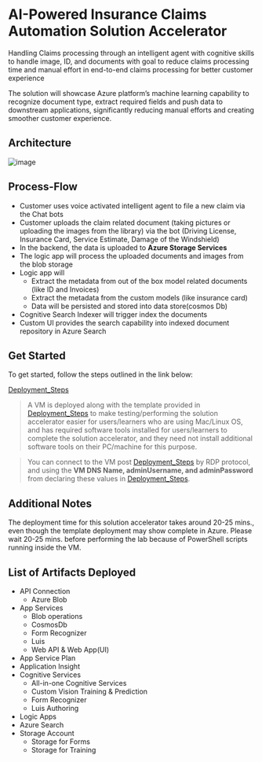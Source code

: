 # AI-Powered Insurance Claims Automation Solution Accelerator

Handling Claims processing through an intelligent agent with cognitive skills to handle image, ID, and documents with goal to reduce claims processing time and manual effort in end-to-end claims processing for better customer experience

The solution will showcase Azure platform’s machine learning capability to recognize document type, extract required fields and push data to downstream applications, significantly reducing manual efforts and creating smoother customer experience.

## Architecture

![image](https://user-images.githubusercontent.com/33771500/196611366-01d772c5-bdee-4a0b-9779-bc2cbf1784d3.png)

## Process-Flow

* Customer uses voice activated intelligent agent to file a new claim via the Chat bots
* Customer uploads the claim related document (taking pictures or uploading the images from the library) via the bot (Driving License, Insurance Card, Service Estimate, Damage of the Windshield)
*	In the backend, the data is uploaded to **Azure Storage Services**
*	The logic app will process the uploaded documents and images from the blob storage
* Logic app will
    *	Extract the metadata from out of the box model related documents (like ID and Invoices)<br>
    *	Extract the metadata from the custom models (like insurance card)
    *	Data will be persisted and stored into data store(cosmos Db)
* Cognitive Search Indexer will trigger index the documents<br>
* Custom UI provides the search capability into indexed document repository in Azure Search

## Get Started
To get started, follow the steps outlined in the link below:

[Deployment_Steps](https://github.com/CloudLabsAI-Azure/Solution-Accelerators/blob/main/AI-Powered-Insurance-Claims-Automation-Solution-Accelerator/Deployment/Deployment.md)
> A VM is deployed along with the template provided in [Deployment_Steps](https://github.com/CloudLabsAI-Azure/Solution-Accelerators/blob/main/AI-Powered-Insurance-Claims-Automation-Solution-Accelerator/Deployment/Deployment.md) to make testing/performing the solution accelerator easier for users/learners who are using Mac/Linux OS, and has required software tools installed for users/learners to complete the solution accelerator, and they need not install additional software tools on their PC/machine for this purpose.

> You can connect to the VM post [Deployment_Steps](https://github.com/CloudLabsAI-Azure/Solution-Accelerators/blob/main/Smart-Spaces-Sustainability/Deployment/Deployment.md) by RDP protocol, and using the **VM DNS Name, adminUsername, and adminPassword** from declaring these values in [Deployment_Steps](https://github.com/CloudLabsAI-Azure/Solution-Accelerators/blob/main/AI-Powered-Insurance-Claims-Automation-Solution-Accelerator/Deployment/Deployment.md).

## Additional Notes

The deployment time for this solution accelerator takes around 20-25 mins., even though the template deployment may show complete in Azure. Please wait 20-25 mins. before performing the lab because of PowerShell scripts running inside the VM.

## List of Artifacts Deployed
* API Connection
  * Azure Blob
* App Services
  * Blob operations
  * CosmosDb
  * Form Recognizer
  * Luis
  * Web API & Web App(UI)
* App Service Plan
* Application Insight
* Cognitive Services
  * All-in-one Cognitive Services
  * Custom Vision Training & Prediction
  * Form Recognizer
  * Luis Authoring
* Logic Apps
* Azure Search
* Storage Account
  * Storage for Forms
  * Storage for Training
